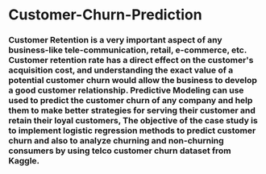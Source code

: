 # Customer-Churn-Prediction

### Customer Retention is a very important aspect of any business-like tele-communication, retail, e-commerce, etc. Customer retention rate has a direct effect on the customer's acquisition cost, and understanding the exact value of a potential customer churn would allow the business to develop a good customer relationship.  Predictive Modeling can use used to predict the customer churn of any company and help them to make better strategies for serving their customer and retain their loyal customers, The objective of the case study is to implement logistic regression methods to predict customer churn and also to analyze churning and non-churning consumers by using telco customer churn dataset from Kaggle.                                                                                                                          
